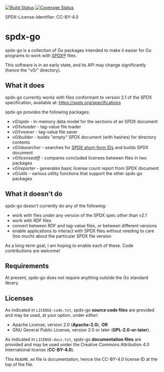 [![Build Status](https://travis-ci.org/swinslow/spdx-go.svg?branch=master)](https://travis-ci.org/swinslow/spdx-go)
[![Coverage Status](https://coveralls.io/repos/github/swinslow/spdx-go/badge.svg)](https://coveralls.io/github/swinslow/spdx-go)

SPDX-License-Identifier: CC-BY-4.0

# spdx-go

spdx-go is a collection of Go packages intended to make it easier for Go
programs to work with [SPDX®](https://spdx.org/) files.

This software is in an early state, and its API may change significantly (hence the "v0/" directory).

## What it does

spdx-go currently works with files conformant to version 2.1 of the SPDX
specification, available at: https://spdx.org/specifications

spdx-go provides the following packages:

* *v0/spdx* - in-memory data model for the sections of an SPDX document
* *v0/tvloader* - tag-value file loader
* *v0/tvsaver* - tag-value file saver
* *v0/builder* - builds "empty" SPDX document (with hashes) for directory contents
* *v0/idsearcher* - searches for [SPDX short-form IDs](https://spdx.org/ids/) and builds SPDX document
* *v0/licensediff* - compares concluded licenses between files in two packages
* *v0/reporter* - generates basic license count report from SPDX document
* *v0/utils* - various utility functions that support the other spdx-go packages

## What it doesn't do

spdx-go doesn't currently do any of the following:

* work with files under any version of the SPDX spec *other than* v2.1
* work with RDF files
* convert between RDF and tag-value files, or between different versions
* enable applications to interact with SPDX files without needing to care
  (too much) about the particular SPDX file version

As a long-term goal, I am hoping to enable each of these. Code contributions
are welcome!

## Requirements

At present, spdx-go does not require anything outside the Go standard library.

## Licenses

As indicated in `LICENSE-code.txt`, spdx-go **source code files** are provided
and may be used, at your option, under *either*:
* Apache License, version 2.0 (**Apache-2.0**), **OR**
* GNU General Public License, version 2.0 or later (**GPL-2.0-or-later**).

As indicated in `LICENSE-docs.txt`, spdx-go **documentation files** are
provided and may be used under the Creative Commons Attribution
4.0 International license (**CC-BY-4.0**).

This `README.md` file is documentation, hence the CC-BY-4.0 license ID at
the top of the file.
